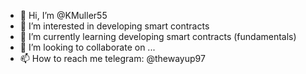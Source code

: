 - 👋 Hi, I’m @KMuller55
- 👀 I’m interested in developing smart contracts
- 🌱 I’m currently learning developing smart contracts (fundamentals)
- 💞️ I’m looking to collaborate on ...
- 📫 How to reach me telegram: @thewayup97

<!---
KMuller55/KMuller55 is a ✨ special ✨ repository because its `README.md` (this file) appears on your GitHub profile.
You can click the Preview link to take a look at your changes.
--->
